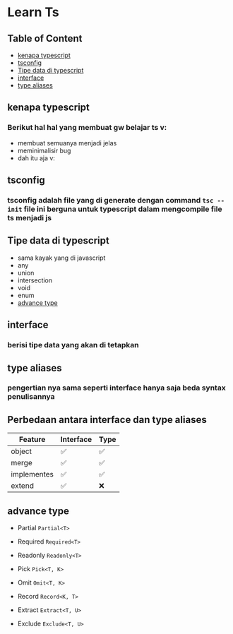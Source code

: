 # Learn Ts

## Table of Content
* [kenapa typescript](#kenapa-typescript)
* [tsconfig](#tsconfig)
* [Tipe data di typescript](#Tipe-data-di-typescript)
* [interface](#interface)
* [type aliases](#type-aliases)

## kenapa typescript
### Berikut hal hal yang membuat gw belajar ts v:
- membuat semuanya menjadi jelas
- meminimalisir bug
- dah itu aja v:

## tsconfig
### tsconfig adalah file yang di generate dengan command `tsc --init` file ini berguna untuk typescript dalam mengcompile file ts menjadi js

## Tipe data di typescript
- sama kayak yang di javascript
- any
- union
- intersection
- void
- enum
- [advance type](#advance-type)

## interface
### berisi tipe data yang akan di tetapkan

## type aliases
### pengertian nya sama seperti interface hanya saja beda syntax penulisannya

## Perbedaan antara interface dan type aliases
| Feature              | Interface | Type |
| -------------------- | --------- | ---- |
| object               | ✅         | ✅    |
| merge                | ✅         | ✅    |
| implementes          | ✅         | ✅    |
| extend               | ✅         | ❌    |

## advance type
- Partial 
`Partial<T>`

- Required
`Required<T>`

- Readonly
`Readonly<T>`

- Pick
`Pick<T, K>`

- Omit
`Omit<T, K>`

- Record
`Record<K, T>`

- Extract
`Extract<T, U>`

- Exclude
`Exclude<T, U>`
